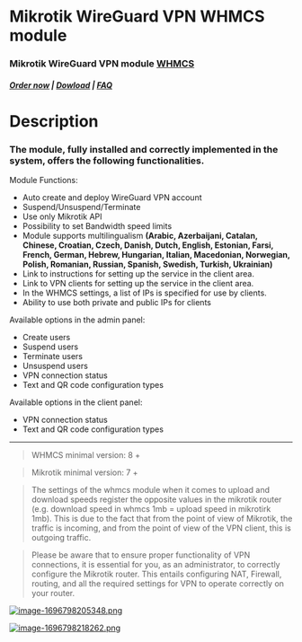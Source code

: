 # Mikrotik WireGuard VPN WHMCS module

### Mikrotik WireGuard VPN module **[WHMCS](https://puqcloud.com/link.php?id=77)** 

#####  [Order now](https://puqcloud.com/index.php?rp=/store/whmcs-module-mikrotik-wireguard-vpn) | [Dowload](https://download.puqcloud.com/WHMCS/servers/PUQ_WHMCS-Mikrotik-WireGuard-VPN/) | [FAQ](https://faq.puqcloud.com/)

# Description

### The module, fully installed and correctly implemented in the system, offers the following functionalities.

Module Functions:

- Auto create and deploy WireGuard VPN account
- Suspend/Unsuspend/Terminate
- Use only Mikrotik API
- Possibility to set Bandwidth speed limits
- Module supports multilingualism **(Arabic, Azerbaijani, Catalan, Chinese, Croatian, Czech, Danish, Dutch, English, Estonian, Farsi, French, German, Hebrew, Hungarian, Italian, Macedonian, Norwegian, Polish, Romanian, Russian, Spanish, Swedish, Turkish, Ukrainian)**
- Link to instructions for setting up the service in the client area.
- Link to VPN clients for setting up the service in the client area.
- In the WHMCS settings, a list of IPs is specified for use by clients.
- Ability to use both private and public IPs for clients

Available options in the admin panel:

- Create users
- Suspend users
- Terminate users
- Unsuspend users
- VPN connection status
- Text and QR code configuration types

Available options in the client panel:

- VPN connection status
- Text and QR code configuration types

- - - - - -

>WHMCS minimal version: 8 +

>Mikrotik minimal version: 7 +

>The settings of the whmcs module when it comes to upload and download speeds register the opposite values in the mikrotik router (e.g. download speed in whmcs 1mb = upload speed in mikrotirk 1mb). This is due to the fact that from the point of view of Mikrotik, the traffic is incoming, and from the point of view of the VPN client, this is outgoing traffic.

>Please be aware that to ensure proper functionality of VPN connections, it is essential for you, as an administrator, to correctly configure the Mikrotik router. This entails configuring NAT, Firewall, routing, and all the required settings for VPN to operate correctly on your router.

[![image-1696798205348.png](https://doc.puq.info/uploads/images/gallery/2023-10/scaled-1680-/image-1696798205348.png)](https://doc.puq.info/uploads/images/gallery/2023-10/image-1696798205348.png)

[![image-1696798218262.png](https://doc.puq.info/uploads/images/gallery/2023-10/scaled-1680-/image-1696798218262.png)](https://doc.puq.info/uploads/images/gallery/2023-10/image-1696798218262.png)
